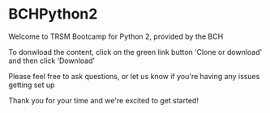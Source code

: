 # BCHPython2

Welcome to TRSM Bootcamp for Python 2, provided by the BCH

To donwload the content, click on the green link button ‘Clone or download’ and then click ‘Download’

Please feel free to ask questions, or let us know if you're having any issues getting set up

Thank you for your time and we're excited to get started!
